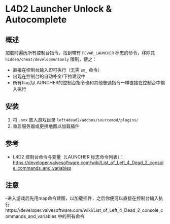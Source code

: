 L4D2 Launcher Unlock & Autocomplete
===================================

概述
-
加载时遍历所有控制台指令，找到带有 `FCVAR_LAUNCHER` 标志的命令，移除其 `hidden/cheat/developmentonly` 限制，使之：

- 直接在控制台输入即可执行（无需 `sm_` 命令）
- 出现在控制台的自动补全/下拉建议中
- 所有flag为LAUNCHER的控制台指令也和其他普通指令一样直接在控制台中输入执行

安装
-
1. 将 `.smx` 放入游戏目录 `left4dead2/addons/sourcemod/plugins/`
2. 重启服务器或更换地图以加载插件

参考
-
- L4D2 控制台命令与变量（LAUNCHER 标志命令列表）：https://developer.valvesoftware.com/wiki/List_of_Left_4_Dead_2_console_commands_and_variables

注意
-
-进入游戏后先用map命令建图，以加载插件，之后你便可以直接在控制台输入执行https://developer.valvesoftware.com/wiki/List_of_Left_4_Dead_2_console_commands_and_variables 中的所有命令
